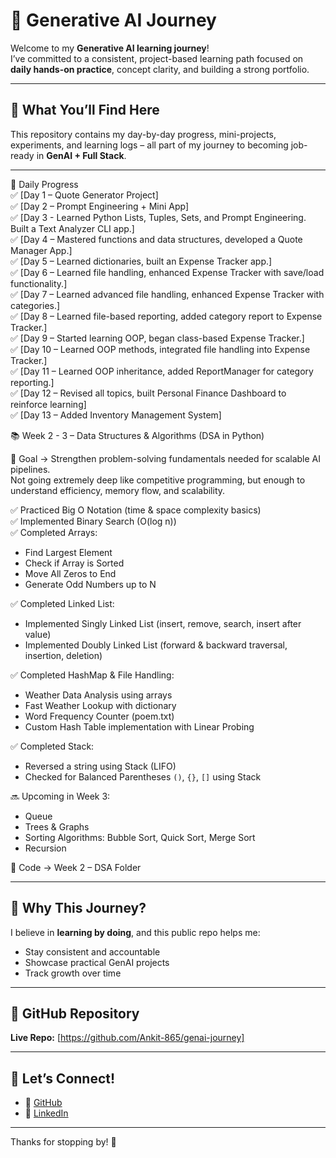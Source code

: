 # 🚀 Generative AI Journey

Welcome to my **Generative AI learning journey**!  
I’ve committed to a consistent, project-based learning path focused on **daily hands-on practice**, concept clarity, and building a strong portfolio.

---

## 📘 What You’ll Find Here

This repository contains my day-by-day progress, mini-projects, experiments, and learning logs – all part of my journey to becoming job-ready in **GenAI + Full Stack**.

---

📅 Daily Progress  
✅ [Day 1 – Quote Generator Project]  
✅ [Day 2 – Prompt Engineering + Mini App]  
✅ [Day 3 - Learned Python Lists, Tuples, Sets, and Prompt Engineering. Built a Text Analyzer CLI app.]  
✅ [Day 4 – Mastered functions and data structures, developed a Quote Manager App.]  
✅ [Day 5 – Learned dictionaries, built an Expense Tracker app.]  
✅ [Day 6 – Learned file handling, enhanced Expense Tracker with save/load functionality.]  
✅ [Day 7 – Learned advanced file handling, enhanced Expense Tracker with categories.]  
✅ [Day 8 – Learned file-based reporting, added category report to Expense Tracker.]  
✅ [Day 9 – Started learning OOP, began class-based Expense Tracker.]  
✅ [Day 10 – Learned OOP methods, integrated file handling into Expense Tracker.]  
✅ [Day 11 – Learned OOP inheritance, added ReportManager for category reporting.]  
✅ [Day 12 – Revised all topics, built Personal Finance Dashboard to reinforce learning]  
✅ [Day 13 – Added Inventory Management System]  

📚 Week 2 - 3 – Data Structures & Algorithms (DSA in Python)

🔹 Goal → Strengthen problem-solving fundamentals needed for scalable AI pipelines.  
Not going extremely deep like competitive programming, but enough to understand efficiency, memory flow, and scalability.

✅ Practiced Big O Notation (time & space complexity basics)  
✅ Implemented Binary Search (O(log n))  
✅ Completed Arrays:  
- Find Largest Element  
- Check if Array is Sorted  
- Move All Zeros to End  
- Generate Odd Numbers up to N  

✅ Completed Linked List:  
- Implemented Singly Linked List (insert, remove, search, insert after value)  
- Implemented Doubly Linked List (forward & backward traversal, insertion, deletion)  

✅ Completed HashMap & File Handling:  
- Weather Data Analysis using arrays  
- Fast Weather Lookup with dictionary  
- Word Frequency Counter (poem.txt)  
- Custom Hash Table implementation with Linear Probing  

✅ Completed Stack:  
- Reversed a string using Stack (LIFO)  
- Checked for Balanced Parentheses `()`, `{}`, `[]` using Stack  

🔜 Upcoming in Week 3:  
- Queue  
- Trees & Graphs  
- Sorting Algorithms: Bubble Sort, Quick Sort, Merge Sort  
- Recursion  

📂 Code → Week 2 – DSA Folder  

---

## 📍 Why This Journey?

I believe in **learning by doing**, and this public repo helps me:
- Stay consistent and accountable
- Showcase practical GenAI projects
- Track growth over time

---

## 🔗 GitHub Repository

**Live Repo:** [https://github.com/Ankit-865/genai-journey]

---

## 🙌 Let’s Connect!

- 🔗 [GitHub](https://github.com/Ankit-865)
- 💼 [LinkedIn](https://www.linkedin.com/in/ankitnamdev)

---

Thanks for stopping by! 🚀
